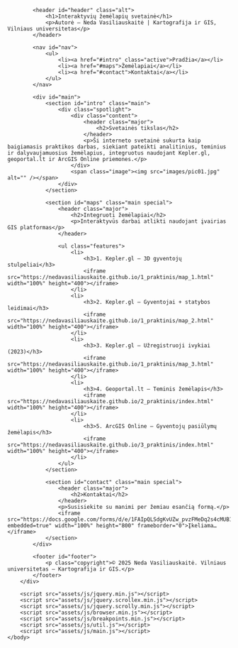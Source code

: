 
<!DOCTYPE HTML>
<html>
	<head>
		<title>Neda Vasiliauskaitė – Interaktyvūs žemėlapiai</title>
		<meta charset="utf-8" />
		<meta name="viewport" content="width=device-width, initial-scale=1, user-scalable=no" />
		<link rel="stylesheet" href="assets/css/main.css" />
	</head>
	<body class="is-preload">
		<div id="wrapper">

			<header id="header" class="alt">
				<h1>Interaktyvių žemėlapių svetainė</h1>
				<p>Autorė – Neda Vasiliauskaitė | Kartografija ir GIS, Vilniaus universitetas</p>
			</header>

			<nav id="nav">
				<ul>
					<li><a href="#intro" class="active">Pradžia</a></li>
					<li><a href="#maps">Žemėlapiai</a></li>
					<li><a href="#contact">Kontaktai</a></li>
				</ul>
			</nav>

			<div id="main">
				<section id="intro" class="main">
					<div class="spotlight">
						<div class="content">
							<header class="major">
								<h2>Svetainės tikslas</h2>
							</header>
							<p>Ši interneto svetainė sukurta kaip baigiamasis praktikos darbas, siekiant pateikti analitinius, teminius ir dalyvaujamuosius žemėlapius, integruotus naudojant Kepler.gl, geoportal.lt ir ArcGIS Online priemones.</p>
						</div>
						<span class="image"><img src="images/pic01.jpg" alt="" /></span>
					</div>
				</section>

				<section id="maps" class="main special">
					<header class="major">
						<h2>Integruoti žemėlapiai</h2>
						<p>Interaktyvūs darbai atlikti naudojant įvairias GIS platformas</p>
					</header>

					<ul class="features">
						<li>
							<h3>1. Kepler.gl – 3D gyventojų stulpeliai</h3>
							<iframe src="https://nedavasiliauskaite.github.io/1_praktinis/map_1.html" width="100%" height="400"></iframe>
						</li>
						<li>
							<h3>2. Kepler.gl – Gyventojai + statybos leidimai</h3>
							<iframe src="https://nedavasiliauskaite.github.io/1_praktinis/map_2.html" width="100%" height="400"></iframe>
						</li>
						<li>
							<h3>3. Kepler.gl – Užregistruoji ivykiai (2023)</h3>
							<iframe src="https://nedavasiliauskaite.github.io/1_praktinis/map_3.html" width="100%" height="400"></iframe>
						</li>
						<li>
							<h3>4. Geoportal.lt – Teminis žemėlapis</h3>
							<iframe src="https://nedavasiliauskaite.github.io/2_praktinis/index.html" width="100%" height="400"></iframe>
						</li>
						<li>
							<h3>5. ArcGIS Online – Gyventojų pasiūlymų žemėlapis</h3>
							<iframe src="https://nedavasiliauskaite.github.io/3_praktinis/index.html" width="100%" height="400"></iframe>
						</li>
					</ul>
				</section>

				<section id="contact" class="main special">
					<header class="major">
						<h2>Kontaktai</h2>
					</header>
					<p>Susisiekite su manimi per žemiau esančią formą.</p>
					<iframe src="https://docs.google.com/forms/d/e/1FAIpQLSdgKvUZw_pvzFMeDq2s4cMUB1xPKKH9_PN9VjAoEEBGw_tCKA/viewform?embedded=true" width="100%" height="800" frameborder="0">Įkeliama…</iframe>
				</section>
			</div>

			<footer id="footer">
				<p class="copyright">© 2025 Neda Vasiliauskaitė. Vilniaus universitetas – Kartografija ir GIS.</p>
			</footer>
		</div>

		<script src="assets/js/jquery.min.js"></script>
		<script src="assets/js/jquery.scrollex.min.js"></script>
		<script src="assets/js/jquery.scrolly.min.js"></script>
		<script src="assets/js/browser.min.js"></script>
		<script src="assets/js/breakpoints.min.js"></script>
		<script src="assets/js/util.js"></script>
		<script src="assets/js/main.js"></script>
	</body>
</html>